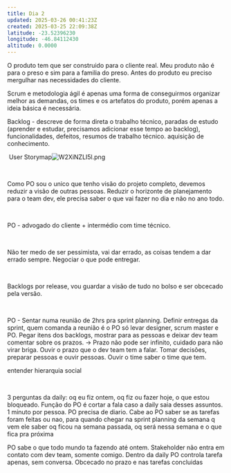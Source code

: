 ```yaml
---
title: Dia 2
updated: 2025-03-26 00:41:23Z
created: 2025-03-25 22:09:38Z
latitude: -23.52396230
longitude: -46.84112430
altitude: 0.0000
---
```


O produto tem que ser construido para o cliente real. Meu produto não é para o preso e sim para a familia do preso. Antes do produto eu preciso mergulhar nas necessidades do cliente. 

Scrum e metodologia ágil é apenas uma forma de conseguirmos organizar melhor as demandas, os times e os artefatos do produto, porém apenas a ideia básica é necessária.

Backlog - descreve de forma direta o trabalho técnico, paradas de estudo (aprender e estudar, precisamos adicionar esse tempo ao backlog), funcionalidades, defeitos, resumos de trabalho técnico. aquisição de conhecimento.

&nbsp;User Storymap![W2XiNZLI5l.png](../_resources/W2XiNZLI5l.png)

&nbsp;

Como PO sou o unico que tenho visão do projeto completo, devemos reduzir a visão de outras pessoas. Reduzir o horizonte de planejamento para o team dev, ele precisa saber o que vai fazer no dia e não no ano todo.

&nbsp;

PO - advogado do cliente + intermédio com time técnico.

&nbsp;

Não ter medo de ser pessimista, vai dar errado, as coisas tendem a dar errado sempre. Negociar o que pode entregar.

&nbsp;

Backlogs por release, vou guardar a visão de tudo no bolso e ser obcecado pela versão.

&nbsp;

PO - Sentar numa reunião de 2hrs pra sprint planning. Definir entregas da sprint, quem comanda a reunião é o PO só levar designer, scrum master e PO. Pegar itens dos backlogs, mostrar para as pessoas e deixar dev team comentar sobre os prazos. -> Prazo não pode ser infinito, cuidado para não virar briga. Ouvir o prazo que o dev team tem a falar. Tomar decisões, preparar pessoas e ouvir pessoas. Ouvir o time saber o time que tem.

entender hierarquia social

&nbsp;

3 perguntas da daily: oq eu fiz ontem, oq fiz ou fazer hoje, o que estou bloqueado. Função do PO é cortar a fala caso a daily saia desses assuntos. 1 minuto por pessoa. PO precisa de diario. Cabe ao PO saber se as tarefas foram feitas ou nao, para quando chegar na sprint planning da semana q vem ele saber oq ficou na semana passada, oq será nessa semana e o que fica pra próxima

PO sabe o que todo mundo ta fazendo até ontem. Stakeholder não entra em contato com dev team, somente comigo. Dentro da daily PO controla tarefa apenas, sem conversa. Obcecado no prazo e nas tarefas concluidas